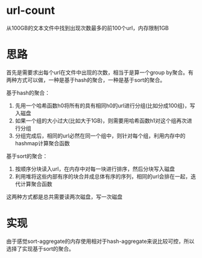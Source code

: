 # url-count
从100GB的文本文件中找到出现次数最多的前100个url，内存限制1GB

# 思路
首先是需要求出每个url在文件中出现的次数，相当于是算一个group by聚合。有两种方式可以做，一种是基于hash的聚合，一种是基于sort的聚合。

基于hash的聚合：
1. 先用一个哈希函数h0将所有的具有相同h0的url进行分组(比如分成100组)，写入磁盘
2. 如果一个组的大小过大(比如大于1GB)，则需要用哈希函数h1对这个组再次进行分组
3. 分组完成后，相同的url必然在同一个组中，则针对每个组，利用内存中的hashmap计算聚合函数

基于sort的聚合：
1. 按顺序分块读入url，在内存中对每一块进行排序，然后分块写入磁盘
2. 利用堆将这些内部有序的块合并成总体有序的序列，相同的url会排在一起，迭代计算聚合函数

这两种方式都是总共需要读两次磁盘，写一次磁盘

# 实现

由于感觉sort-aggregate的内存使用相对于hash-aggregate来说比较可控，所以选择了实现基于sort的聚合。

